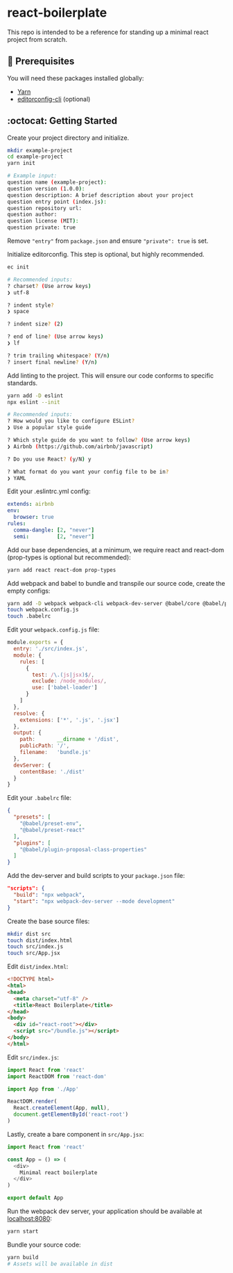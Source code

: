 # react-boilerplate

This repo is intended to be a reference for standing up a minimal react project
from scratch.

## :electric_plug: Prerequisites

You will need these packages installed globally:

  - [Yarn](https://yarnpkg.com/lang/en/docs/install)
  - [editorconfig-cli](https://www.npmjs.com/package/editorconfig-cli) (optional)

## :octocat: Getting Started

Create your project directory and initialize.

```bash
mkdir example-project
cd example-project
yarn init

# Example input:
question name (example-project):
question version (1.0.0):
question description: A brief description about your project
question entry point (index.js):
question repository url:
question author:
question license (MIT):
question private: true
```

Remove `"entry"` from `package.json` and ensure `"private": true` is set.


Initialize editorconfig. This step is optional, but highly recommended.

```bash
ec init

# Recommended inputs:
? charset? (Use arrow keys)
❯ utf-8

? indent style?
❯ space

? indent size? (2)

? end of line? (Use arrow keys)
❯ lf

? trim trailing whitespace? (Y/n)
? insert final newline? (Y/n)
```


Add linting to the project. This will ensure our code conforms to specific standards.

```bash
yarn add -D eslint
npx eslint --init

# Recommended inputs:
? How would you like to configure ESLint?
❯ Use a popular style guide

? Which style guide do you want to follow? (Use arrow keys)
❯ Airbnb (https://github.com/airbnb/javascript)

? Do you use React? (y/N) y

? What format do you want your config file to be in?
❯ YAML
```


Edit your .eslintrc.yml config:

```YAML
extends: airbnb
env:
  browser: true
rules:
  comma-dangle: [2, "never"]
  semi:         [2, "never"]
```

Add our base dependencies, at a minimum, we require react and react-dom (prop-types is optional but recommended):

```bash
yarn add react react-dom prop-types
```

Add webpack and babel to bundle and transpile our source code, create the empty configs:
```bash
yarn add -D webpack webpack-cli webpack-dev-server @babel/core @babel/preset-env @babel/preset-react @babel/plugin-proposal-class-properties babel-loader
touch webpack.config.js
touch .babelrc
```

Edit your `webpack.config.js` file:
```javascript
module.exports = {
  entry: './src/index.js',
  module: {
    rules: [
      {
        test: /\.(js|jsx)$/,
        exclude: /node_modules/,
        use: ['babel-loader']
      }
    ]
  },
  resolve: {
    extensions: ['*', '.js', '.jsx']
  },
  output: {
    path:       __dirname + '/dist',
    publicPath: '/',
    filename:   'bundle.js'
  },
  devServer: {
    contentBase: './dist'
  }
}
```

Edit your `.babelrc` file:
```json
{
  "presets": [
    "@babel/preset-env",
    "@babel/preset-react"
  ],
  "plugins": [
    "@babel/plugin-proposal-class-properties"
  ]
}
```

Add the dev-server and build scripts to your `package.json` file:
```json
"scripts": {
  "build": "npx webpack",
  "start": "npx webpack-dev-server --mode development"
}
```

Create the base source files:
```bash
mkdir dist src
touch dist/index.html
touch src/index.js
touch src/App.jsx
```

Edit `dist/index.html`:
```html
<!DOCTYPE html>
<html>
<head>
  <meta charset="utf-8" />
  <title>React Boilerplate</title>
</head>
<body>
  <div id="react-root"></div>
  <script src="/bundle.js"></script>
</body>
</html>
```

Edit `src/index.js`:
```javascript
import React from 'react'
import ReactDOM from 'react-dom'

import App from './App'

ReactDOM.render(
  React.createElement(App, null),
  document.getElementById('react-root')
)
```

Lastly, create a bare component in `src/App.jsx`:
```javascript
import React from 'react'

const App = () => (
  <div>
    Minimal react boilerplate
  </div>
)

export default App
```

Run the webpack dev server, your application should be available at [localhost:8080](http://localhost:8080):
```bash
yarn start
```

Bundle your source code:
```bash
yarn build
# Assets will be available in dist
```
